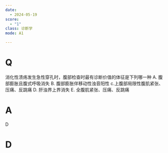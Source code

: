 ```yaml
---
date:
  - 2024-05-19
score:
  - "1"
class: 诊断学
mode: A1

---
```

# Q
消化性溃疡发生急性穿孔时，腹部检查时最有诊断价值的体征是下列哪一种
A. 腹部膨胀且腹式呼吸消失
B. 腹部膨胀伴移动性浊音阳性
c.上腹部局限性腹肌紧张、压痛、反跳痛
D. 肝浊界上界消失
E. 全腹肌紧张、压痛、反跳痛

# A

D


# D

